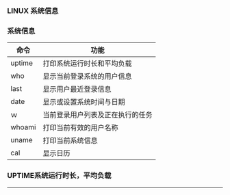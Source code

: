 ### LINUX 系统信息

### 系统信息

| 命令   | 功能                             |
| ------ | -------------------------------- |
| uptime | 打印系统运行时长和平均负载       |
| who    | 显示当前登录系统的用户信息       |
| last   | 显示用户最近登录信息             |
| date   | 显示或设置系统时间与日期         |
| ｗ     | 当前登录用户列表及正在执行的任务 |
| whoami | 打印当前有效的用户名称           |
| uname  | 打印当前系统信息                 |
| cal    | 显示日历                         |

### UPTIME系统运行时长，平均负载

****